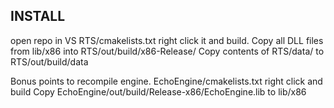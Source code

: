 ## INSTALL
open repo in VS
RTS/cmakelists.txt right click it and build.
Copy all DLL files from lib/x86 into RTS/out/build/x86-Release/
Copy contents of RTS/data/ to RTS/out/build/data

Bonus points to recompile engine.
EchoEngine/cmakelists.txt right click and build
Copy EchoEngine/out/build/Release-x86/EchoEngine.lib to lib/x86